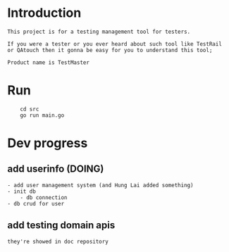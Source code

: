 # Introduction
    This project is for a testing management tool for testers. 
    
    If you were a tester or you ever heard about such tool like TestRail or QAtouch then it gonna be easy for you to understand this tool; 
    
    Product name is TestMaster

# Run
```
    cd src
    go run main.go
```
# Dev progress
## add userinfo (DOING)
    - add user management system (and Hung Lai added something)
    - init db
        - db connection
    - db crud for user
## add testing domain apis
    they're showed in doc repository